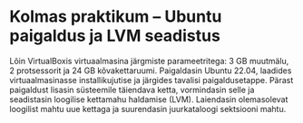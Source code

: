 # Kolmas praktikum – Ubuntu paigaldus ja LVM seadistus


Lõin VirtualBoxis virtuaalmasina järgmiste parameetritega: 3 GB muutmälu, 2 protsessorit ja 24 GB kõvakettaruumi. Paigaldasin Ubuntu 22.04, laadides virtuaalmasinasse installikujutise ja järgides tavalisi paigaldusetappe. Pärast paigaldust lisasin süsteemile täiendava ketta, vormindasin selle ja seadistasin loogilise kettamahu haldamise (LVM). Laiendasin olemasolevat loogilist mahtu uue kettaga ja suurendasin juurkataloogi sektsiooni mahtu.
